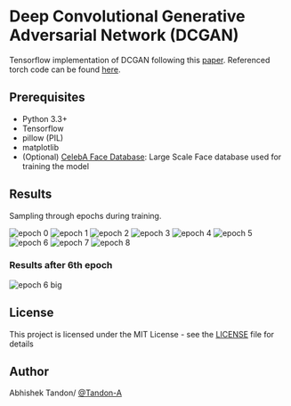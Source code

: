 # Deep Convolutional Generative Adversarial Network (DCGAN)

Tensorflow implementation of DCGAN following this [paper](https://arxiv.org/abs/1511.06434). Referenced torch code can be found [here](https://github.com/soumith/dcgan.torch).

## Prerequisites

* Python 3.3+
* Tensorflow 
* pillow (PIL)
* matplotlib 
* (Optional) [CelebA Face Database](http://mmlab.ie.cuhk.edu.hk/projects/CelebA.html): Large Scale Face database used for training the model 

## Results 
Sampling through epochs during training. 

![epoch 0](https://github.com/Tandon-A/Image-Editing-using-GAN/blob/master/DCGAN/assets/0_1.png "Epoch 0")
![epoch 1](https://github.com/Tandon-A/Image-Editing-using-GAN/blob/master/DCGAN/assets/1_1.png "Epoch 1")
![epoch 2](https://github.com/Tandon-A/Image-Editing-using-GAN/blob/master/DCGAN/assets/2_1.png "Epoch 2")
![epoch 3](https://github.com/Tandon-A/Image-Editing-using-GAN/blob/master/DCGAN/assets/3_1.png "Epoch 3")
![epoch 4](https://github.com/Tandon-A/Image-Editing-using-GAN/blob/master/DCGAN/assets/4_1.png "Epoch 4")
![epoch 5](https://github.com/Tandon-A/Image-Editing-using-GAN/blob/master/DCGAN/assets/5_1.png "Epoch 5")
![epoch 6](https://github.com/Tandon-A/Image-Editing-using-GAN/blob/master/DCGAN/assets/6_1.png "Epoch 6")
![epoch 7](https://github.com/Tandon-A/Image-Editing-using-GAN/blob/master/DCGAN/assets/7_1.png "Epoch 7")
![epoch 8](https://github.com/Tandon-A/Image-Editing-using-GAN/blob/master/DCGAN/assets/8_1.png "Epoch 8")

### Results after 6th epoch 

![epoch 6 big](https://github.com/Tandon-A/Image-Editing-using-GAN/tree/master/DCGAN/assets/6_big.png "Generated Samples after 6th Epoch")

## License

This project is licensed under the MIT License - see the [LICENSE](https://github.com/Tandon-A/Image-Editing-using-GAN/blob/master/LICENSE) file for details

## Author 

Abhishek Tandon/ [@Tandon-A](https://github.com/Tandon-A)
